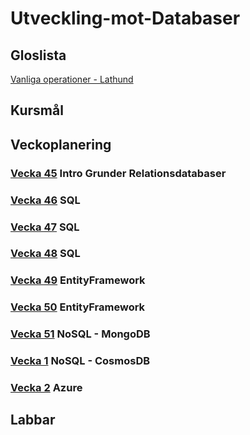 # Utveckling-mot-Databaser

## Gloslista
[Vanliga operationer - Lathund](./assets/Vanliga%20operationer.md)

## Kursmål

## Veckoplanering
### [Vecka 45](./assets/V45.md) Intro Grunder Relationsdatabaser
### [Vecka 46](./assets/V46.md) SQL
### [Vecka 47](./assets/V47.md) SQL
### [Vecka 48](./assets/V48.md) SQL
### [Vecka 49](./assets/V49.md) EntityFramework
### [Vecka 50](./assets/V50.md) EntityFramework
### [Vecka 51](./assets/V51.md) NoSQL - MongoDB
### [Vecka 1](./assets/V1.md) NoSQL - CosmosDB
### [Vecka 2](./assets/V2.md) Azure

## Labbar

